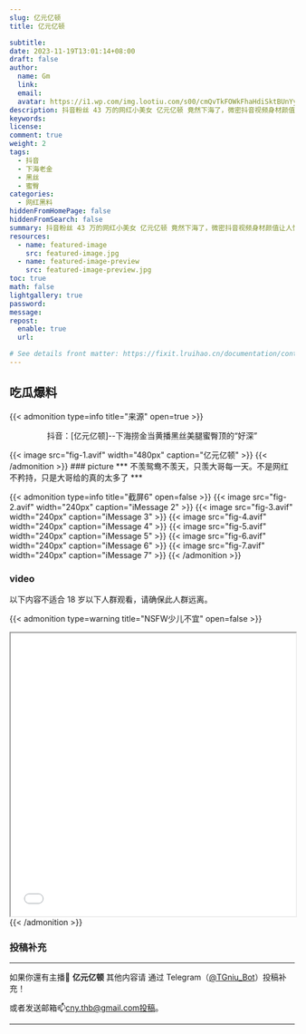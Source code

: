 ```yaml
---
slug: 亿元亿顿
title: 亿元亿顿

subtitle:
date: 2023-11-19T13:01:14+08:00
draft: false  
author:
  name: Gm
  link: 
  email: 
  avatar: https://i1.wp.com/img.lootiu.com/s00/cmQvTkFOWkFhaHdiSktBUnYyTmFvbTczTWp6bGU5TUl4SWxYczFCMFdDQT0-d.jpg
description: 抖音粉丝 43 万的网红小美女 亿元亿顿 竟然下海了，微密抖音视频身材颜值让人惊艳，下海黑丝美腿蜜臀顶的好深抖音号现已注销，不过还是被眼尖的网友们认出来了
keywords:
license:
comment: true
weight: 2
tags:
  - 抖音
  - 下海老金
  - 黑丝 
  - 蜜臀
categories:
  - 网红黑料
hiddenFromHomePage: false
hiddenFromSearch: false
summary: 抖音粉丝 43 万的网红小美女 亿元亿顿 竟然下海了，微密抖音视频身材颜值让人惊艳，下海黑丝美腿蜜臀顶的好深抖音号现已注销，不过还是被眼尖的网友们认出来了
resources:
  - name: featured-image
    src: featured-image.jpg
  - name: featured-image-preview
    src: featured-image-preview.jpg
toc: true
math: false
lightgallery: true
password:
message:
repost:
  enable: true
  url:

# See details front matter: https://fixit.lruihao.cn/documentation/content-management/introduction/#front-matter
---
```

<!--more-->

## 吃瓜爆料

{{< admonition type=info title="来源" open=true >}}

<p align="center">抖音：[亿元亿顿]--下海捞金当黄播黑丝美腿蜜臀顶的“好深” </p>
{{< image src="fig-1.avif" width="480px" caption="亿元亿顿" >}}
{{< /admonition >}}
### picture
***
不羡鸳鸯不羡天，只羡大哥每一天。不是网红不矜持，只是大哥给的真的太多了
***

{{< admonition type=info title="截屏6" open=false >}}
{{< image src="fig-2.avif" width="240px" caption="iMessage 2" >}}
{{< image src="fig-3.avif" width="240px" caption="iMessage 3" >}}
{{< image src="fig-4.avif" width="240px" caption="iMessage 4" >}}
{{< image src="fig-5.avif" width="240px" caption="iMessage 5" >}}
{{< image src="fig-6.avif" width="240px" caption="iMessage 6" >}}
{{< image src="fig-7.avif" width="240px" caption="iMessage 7" >}}
{{< /admonition >}}

### video
以下内容不适合 18 岁以下人群观看，请确保此人群远离。

{{< admonition type=warning title="NSFW少儿不宜" open=false >}}

<iframe
 height=500 width=100%
 src="gt.mp4"
 frameborder=1 allowfullscreen>
</iframe>
{{< /admonition >}}

### 投稿补充
***
如果你還有主播🧐 **亿元亿顿** 其他内容请
通过 Telegram（[@TGniu_Bot](https://t.me/TGniu_Bot)）投稿补充！


或者发送邮箱📫cny.thb@gmail.com投稿。

***
